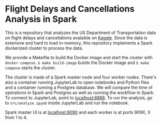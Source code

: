 # Flight Delays and Cancellations Analysis in Spark

This is a repository that analyzes the US Department of Transportation data on flight delays and cancellations avalaible on [Kaggle](https://www.kaggle.com/datasets/yuanyuwendymu/airline-delay-and-cancellation-data-2009-2018). Since the data is extensive and hard to load in-memory, this repository implements a Spark dockerized cluster to process the data.

We provide a Makefile to build the Docker image and start the cluster with `docker-compose`. `$ make build-image` builds the Docker image and `$ make compose` starts the cluster.

The cluster is made of a Spark master node and four worker nodes. There's also a container running JupyterLab to open notebooks and Python files and a container running a Postgres database. We will compare the time of operations in Spark and Postgres as well as running the workflow in Spark. To connect to JupyterLab, point to <localhost:8888>. To run the analysis, go to `src/analyze.ipynb` inside JupyterLab and run the notebook.

Spark master UI is at <localhost:9090> and each worker is at ports 909X, X from 1 to 4.